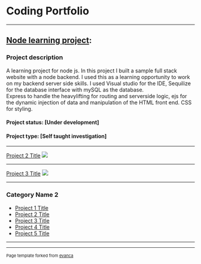 # Coding Portfolio

---
 
## [Node learning project](/https://github.com/Project-neuron/Node.js-project): 



### Project description
A learning project for node js. In this project I built a sample full stack website with a node backend. 
I used this as a learning opportunity to work on my backend server side skills. 
I used Visual studio for the IDE, Sequilize for the database interface with mySQL as the database.  
Express to handle the heavylifting for routing and serverside logic, ejs for the dynamic injection of data and manipulation of the HTML front end. CSS for styling.  

#### Project status: [Under development] 
#### Project type:   [Self taught investigation] 


---
[Project 2 Title](/pdf/sample_presentation.pdf)
<img src="images/dummy_thumbnail.jpg?raw=true"/>

---
[Project 3 Title](http://example.com/)
<img src="images/dummy_thumbnail.jpg?raw=true"/>

---

### Category Name 2

- [Project 1 Title](http://example.com/)
- [Project 2 Title](http://example.com/)
- [Project 3 Title](http://example.com/)
- [Project 4 Title](http://example.com/)
- [Project 5 Title](http://example.com/)

---




---
<p style="font-size:11px">Page template forked from <a href="https://github.com/evanca/quick-portfolio">evanca</a></p>
<!-- Remove above link if you don't want to attibute -->

